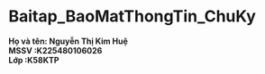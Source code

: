 # Baitap_BaoMatThongTin_ChuKy
**Họ và tên: Nguyễn Thị Kim Huệ**  
**MSSV     :K225480106026**   
**Lớp      :K58KTP**  


